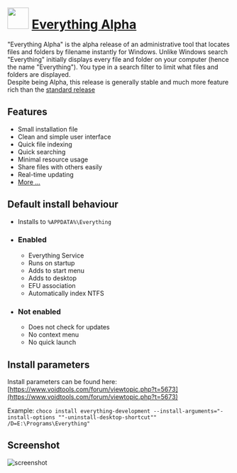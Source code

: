 # <img src="https://cdn.jsdelivr.net/gh/lin-ycv/chocolatey-pkgs@15c1cf0ed365761607f560b13da908c3e0f1f7e7/icons/Everything.png" width="48" height="48"/> [Everything Alpha](https://chocolatey.org/packages/everything-development)

"Everything Alpha" is the alpha release of an administrative tool that locates files and folders by filename instantly for Windows.
Unlike Windows search "Everything" initially displays every file and folder on your computer (hence the name "Everything").
You type in a search filter to limit what files and folders are displayed.  
Despite being Alpha, this release is generally stable and much more feature rich than the [standard release](https://chocolatey.org/packages/everything)

## Features

- Small installation file
- Clean and simple user interface
- Quick file indexing
- Quick searching
- Minimal resource usage
- Share files with others easily
- Real-time updating
- [More ...](https://www.voidtools.com/faq/)

## Default install behaviour

- Installs to `%APPDATA%\Everything`
- ### Enabled
  - Everything Service
  - Runs on startup
  - Adds to start menu
  - Adds to desktop
  - EFU association
  - Automatically index NTFS
- ### Not enabled
  - Does not check for updates
  - No context menu
  - No quick launch

## Install parameters

Install parameters can be found here: [https://www.voidtools.com/forum/viewtopic.php?t=5673](https://www.voidtools.com/forum/viewtopic.php?t=5673)

Example: `choco install everything-development --install-arguments="-install-options ""-uninstall-desktop-shortcut"" /D=E:\Programs\Everything"`

## Screenshot

![screenshot](https://cdn.jsdelivr.net/gh/lin-ycv/chocolatey-pkgs@15c1cf0ed365761607f560b13da908c3e0f1f7e7/External/everything-development/Screenshot.png)
